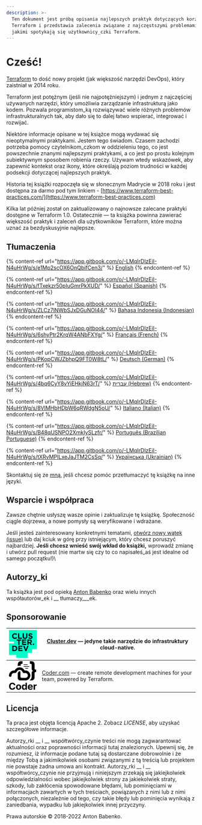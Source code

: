 ```yaml
---
description: >-
  Ten dokument jest próbą opisania najlepszych praktyk dotyczących korzystania z
  Terraform i przedstawia zalecenia związane z najczęstszymi problemami, z
  jakimi spotykają się użytkownicy_czki Terraform.
---
```


# Cześć!

[Terraform](https://www.terraform.io) to dość nowy projekt (jak większość narzędzi DevOps), który zaistniał w 2014 roku.

Terraform jest potężnym (jeśli nie najpotężniejszym) i jednym z najczęściej używanych narzędzi, który umożliwia zarządzanie infrastrukturą jako kodem. Pozwala programistom\_ką rozwiązywać wiele różnych problemów infrastrukturalnych tak, aby dało się to dalej łatwo wspierać, integrować i rozwijać.

Niektóre informacje opisane w tej książce mogą wydawać się nieoptymalnymi praktykami. Jestem tego świadom. Czasem zachodzi potrzeba pomocy czytelnikom\_czkom w oddzieleniu tego, co jest powszechnie znanymi najlepszymi praktykami, a co jest po prostu kolejnym subiektywnym sposobem robienia rzeczy. Używam wtedy wskazówek, aby zapewnić kontekst oraz ikony, które określają poziom trudności w każdej podsekcji dotyczącej najlepszych praktyk.

Historia tej książki rozpoczęła się w słonecznym Madrycie w 2018 roku i jest dostępna za darmo pod tym linkiem - [https://www.terraform-best-practices.com/](https://www.terraform-best-practices.com)

Kilka lat później został on zaktualizowany o najnowsze zalecane praktyki dostępne w Terraform 1.0. Ostatecznie — ta książka powinna zawierać większość praktyk i zaleceń dla użytkowników Terraform, które można uznać za bezdyskusyjnie najlepsze.

## Tłumaczenia

{% content-ref url="https://app.gitbook.com/o/-LMqIrDlzEiI-N4uHrWg/s/e1Mp2scOX6OnQbifCen3/" %}
[English](https://app.gitbook.com/o/-LMqIrDlzEiI-N4uHrWg/s/e1Mp2scOX6OnQbifCen3/)
{% endcontent-ref %}

{% content-ref url="https://app.gitbook.com/o/-LMqIrDlzEiI-N4uHrWg/s/fTxekzr50pIuGmrPkXUD/" %}
[Español (Spanish)](https://app.gitbook.com/o/-LMqIrDlzEiI-N4uHrWg/s/fTxekzr50pIuGmrPkXUD/)
{% endcontent-ref %}

{% content-ref url="https://app.gitbook.com/o/-LMqIrDlzEiI-N4uHrWg/s/ZLCz7lNWbSJxDGuNOI44/" %}
[Bahasa Indonesia (Indonesian)](https://app.gitbook.com/o/-LMqIrDlzEiI-N4uHrWg/s/ZLCz7lNWbSJxDGuNOI44/)
{% endcontent-ref %}

{% content-ref url="https://app.gitbook.com/o/-LMqIrDlzEiI-N4uHrWg/s/6shyPtr2KrqW4ANbFXYg/" %}
[Français (French)](https://app.gitbook.com/o/-LMqIrDlzEiI-N4uHrWg/s/6shyPtr2KrqW4ANbFXYg/)
{% endcontent-ref %}

{% content-ref url="https://app.gitbook.com/o/-LMqIrDlzEiI-N4uHrWg/s/PKopCWJZbhpQ9FT0W8tL/" %}
[Deutsch (German)](https://app.gitbook.com/o/-LMqIrDlzEiI-N4uHrWg/s/PKopCWJZbhpQ9FT0W8tL/)
{% endcontent-ref %}

{% content-ref url="https://app.gitbook.com/o/-LMqIrDlzEiI-N4uHrWg/s/4bq6CyY8vYiEHkjN63rT/" %}
[עברית (Hebrew)](https://app.gitbook.com/o/-LMqIrDlzEiI-N4uHrWg/s/4bq6CyY8vYiEHkjN63rT/)
{% endcontent-ref %}

{% content-ref url="https://app.gitbook.com/o/-LMqIrDlzEiI-N4uHrWg/s/8VlMHbHDbW6qRWdgN5oU/" %}
[Italiano (Italian)](https://app.gitbook.com/o/-LMqIrDlzEiI-N4uHrWg/s/8VlMHbHDbW6qRWdgN5oU/)
{% endcontent-ref %}

{% content-ref url="https://app.gitbook.com/o/-LMqIrDlzEiI-N4uHrWg/s/B48qUSNPO2XmkIySLzfr/" %}
[Português (Brazilian Portuguese)](https://app.gitbook.com/o/-LMqIrDlzEiI-N4uHrWg/s/B48qUSNPO2XmkIySLzfr/)
{% endcontent-ref %}

{% content-ref url="https://app.gitbook.com/o/-LMqIrDlzEiI-N4uHrWg/s/tXRvMPILxeJaJTM2CsSq/" %}
[Українська (Ukrainian)](https://app.gitbook.com/o/-LMqIrDlzEiI-N4uHrWg/s/tXRvMPILxeJaJTM2CsSq/)
{% endcontent-ref %}

Skontaktuj się ze [mną](mailto:anton@antonbabenko.com), jeśli chcesz pomóc przetłumaczyć tę książkę na inne języki.

## Wsparcie i współpraca

Zawsze chętnie usłyszę wasze opinie i zaktualizuje tę książkę. Społeczność ciągle dojrzewa, a nowe pomysły są weryfikowane i wdrażane.

Jeśli jesteś zainteresowany konkretnymi tematami, [otwórz nowy wątek (issue)](https://github.com/antonbabenko/terraform-best-practices/issues) lub daj kciuk w górę przy istniejącym, który chcesz poruszyć najbardziej. **Jeśli chcesz wnieść swój wkład do książki,** wprowadź zmianę i utwórz pull request (nie martw się czy to co napisałeś\_aś jest idealne od samego początku!)\\

## Autorzy\_ki

Ta książka jest pod opieką [Anton Babenko](https://github.com/antonbabenko) oraz wielu innych współautorów\_ek i \_\_ tłumaczy\_\_\_ek.

## Sponsorowanie

| [![](.gitbook/assets/cluster-dev-logo-site.png)](https://cluster.dev) | [Cluster.dev](http://cluster.dev) — jedyne takie narzędzie do infrastruktury cloud-native.               |
| --------------------------------------------------------------------- | -------------------------------------------------------------------------------------------------------- |
| [![](.gitbook/assets/coder-logo-for-sponsor.png)](http://coder.com/)  | [Coder.com](http://coder.com/) — create remote development machines for your team, powered by Terraform. |

## Licencja

Ta praca jest objęta licencją Apache 2. Zobacz _LICENSE_, aby uzyskać szczegółowe informacje.

Autorzy\_rki \_\_ i \_\_ współtwórcy\_czynie treści nie mogą zagwarantować aktualności oraz poprawności informacji tutaj znalezionych. Upewnij się, że rozumiesz, iż informacje podane tutaj są dostarczane dobrowolnie i że między Tobą a jakimikolwiek osobami związanymi z tą treścią lub projektem nie powstaje żadna umowa ani kontrakt. Autorzy\_rki \_\_ i \_\_ współtwórcy\_czynie nie przyjmują i niniejszym zrzekają się jakiejkolwiek odpowiedzialności wobec jakiejkolwiek strony za jakiekolwiek straty, szkody, lub zakłócenia spowodowane błędami, lub pominięciami w informacjach zawartych w tych treściach, powiązanych z nimi lub z nimi połączonych, niezależnie od tego, czy takie błędy lub pominięcia wynikają z zaniedbania, wypadku lub jakiejkolwiek innej przyczyny.

Prawa autorskie © 2018-2022 Anton Babenko.
